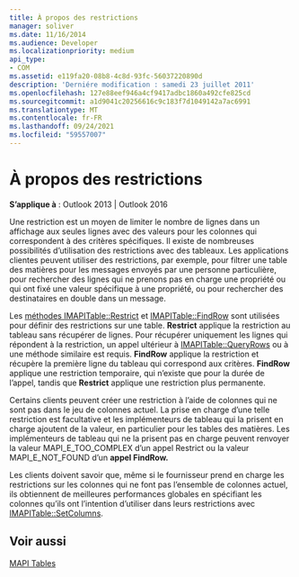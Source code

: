 ```yaml
---
title: À propos des restrictions
manager: soliver
ms.date: 11/16/2014
ms.audience: Developer
ms.localizationpriority: medium
api_type:
- COM
ms.assetid: e119fa20-08b8-4c8d-93fc-56037220890d
description: 'Derniére modification : samedi 23 juillet 2011'
ms.openlocfilehash: 127e88eef946a4cf9417adbc1860a492cfe825cd
ms.sourcegitcommit: a1d9041c20256616c9c183f7d1049142a7ac6991
ms.translationtype: MT
ms.contentlocale: fr-FR
ms.lasthandoff: 09/24/2021
ms.locfileid: "59557007"
---
```

# <a name="about-restrictions"></a>À propos des restrictions

  
  
**S’applique à** : Outlook 2013 | Outlook 2016 
  
Une restriction est un moyen de limiter le nombre de lignes dans un affichage aux seules lignes avec des valeurs pour les colonnes qui correspondent à des critères spécifiques. Il existe de nombreuses possibilités d’utilisation des restrictions avec des tableaux. Les applications clientes peuvent utiliser des restrictions, par exemple, pour filtrer une table des matières pour les messages envoyés par une personne particulière, pour rechercher des lignes qui ne prenons pas en charge une propriété ou qui ont fixé une valeur spécifique à une propriété, ou pour rechercher des destinataires en double dans un message. 
  
Les [méthodes IMAPITable::Restrict](imapitable-restrict.md) et [IMAPITable::FindRow](imapitable-findrow.md) sont utilisées pour définir des restrictions sur une table. **Restrict** applique la restriction au tableau sans récupérer de lignes. Pour récupérer uniquement les lignes qui répondent à la restriction, un appel ultérieur à [IMAPITable::QueryRows](imapitable-queryrows.md) ou à une méthode similaire est requis. **FindRow** applique la restriction et récupère la première ligne du tableau qui correspond aux critères. **FindRow** applique une restriction temporaire, qui n’existe que pour la durée de l’appel, tandis que **Restrict** applique une restriction plus permanente. 
  
Certains clients peuvent créer une restriction à l’aide de colonnes qui ne sont pas dans le jeu de colonnes actuel. La prise en charge d’une telle restriction est facultative et les implémenteurs de tableau qui la prisent en charge ajoutent de la valeur, en particulier pour les tables des matières. Les implémenteurs de tableau qui ne la prisent pas en charge peuvent renvoyer la valeur MAPI_E_TOO_COMPLEX d’un appel Restrict ou la valeur MAPI_E_NOT_FOUND d’un **appel FindRow.**  
  
Les clients doivent savoir que, même si le fournisseur prend en charge les restrictions sur les colonnes qui ne font pas l’ensemble de colonnes actuel, ils obtiennent de meilleures performances globales en spécifiant les colonnes qu’ils ont l’intention d’utiliser dans leurs restrictions avec [IMAPITable::SetColumns](imapitable-setcolumns.md).
  
## <a name="see-also"></a>Voir aussi



[MAPI Tables](mapi-tables.md)

